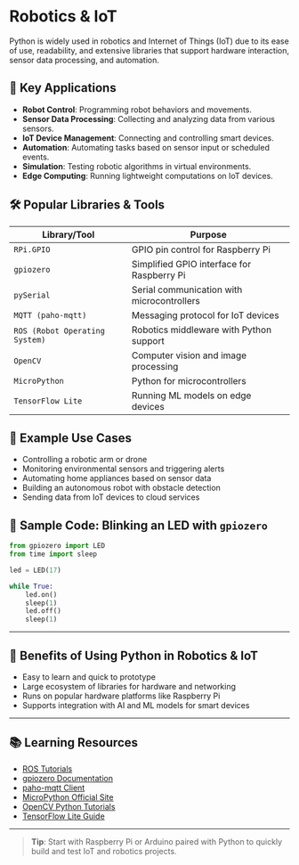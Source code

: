 # Robotics & IoT

Python is widely used in robotics and Internet of Things (IoT) due to its ease of use, readability, and extensive libraries that support hardware interaction, sensor data processing, and automation.

## 🤖 Key Applications

- **Robot Control**: Programming robot behaviors and movements.
- **Sensor Data Processing**: Collecting and analyzing data from various sensors.
- **IoT Device Management**: Connecting and controlling smart devices.
- **Automation**: Automating tasks based on sensor input or scheduled events.
- **Simulation**: Testing robotic algorithms in virtual environments.
- **Edge Computing**: Running lightweight computations on IoT devices.

## 🛠️ Popular Libraries & Tools

| Library/Tool                   | Purpose                                    |
| ------------------------------ | ------------------------------------------ |
| `RPi.GPIO`                     | GPIO pin control for Raspberry Pi          |
| `gpiozero`                     | Simplified GPIO interface for Raspberry Pi |
| `pySerial`                     | Serial communication with microcontrollers |
| `MQTT (paho-mqtt)`             | Messaging protocol for IoT devices         |
| `ROS (Robot Operating System)` | Robotics middleware with Python support    |
| `OpenCV`                       | Computer vision and image processing       |
| `MicroPython`                  | Python for microcontrollers                |
| `TensorFlow Lite`              | Running ML models on edge devices          |

## 📡 Example Use Cases

- Controlling a robotic arm or drone
- Monitoring environmental sensors and triggering alerts
- Automating home appliances based on sensor data
- Building an autonomous robot with obstacle detection
- Sending data from IoT devices to cloud services

## 🧪 Sample Code: Blinking an LED with `gpiozero`

```python
from gpiozero import LED
from time import sleep

led = LED(17)

while True:
    led.on()
    sleep(1)
    led.off()
    sleep(1)
```

---

## 🚀 Benefits of Using Python in Robotics & IoT

- Easy to learn and quick to prototype
- Large ecosystem of libraries for hardware and networking
- Runs on popular hardware platforms like Raspberry Pi
- Supports integration with AI and ML models for smart devices

---

## 📚 Learning Resources

- [ROS Tutorials](https://wiki.ros.org/ROS/Tutorials)
- [gpiozero Documentation](https://gpiozero.readthedocs.io/)
- [paho-mqtt Client](https://www.eclipse.org/paho/index.php?page=clients/python/index.php)
- [MicroPython Official Site](https://micropython.org/)
- [OpenCV Python Tutorials](https://docs.opencv.org/master/d6/d00/tutorial_py_root.html)
- [TensorFlow Lite Guide](https://www.tensorflow.org/lite)

---

> **Tip**: Start with Raspberry Pi or Arduino paired with Python to quickly build and test IoT and robotics projects.
